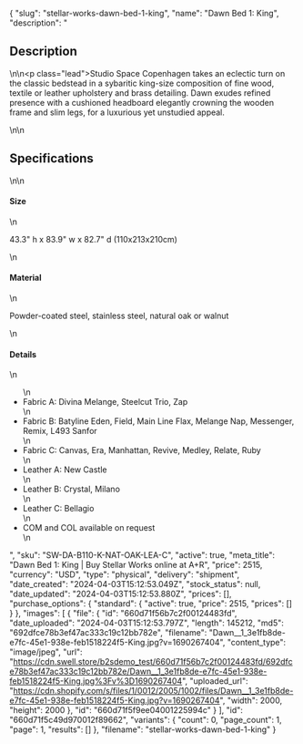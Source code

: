 {
  "slug": "stellar-works-dawn-bed-1-king",
  "name": "Dawn Bed 1: King",
  "description": "<h2>Description</h2>\n<!-- split -->\n<p class=\"lead\">Studio Space Copenhagen takes an eclectic turn on the classic bedstead in a sybaritic king-size composition of fine wood, textile or leather upholstery and brass detailing. Dawn exudes refined presence with a cushioned headboard elegantly crowning the wooden frame and slim legs, for a luxurious yet unstudied appeal.</p>\n<!-- split -->\n<h2>Specifications</h2>\n<!-- split -->\n<h4>Size</h4>\n<p>43.3\" h x 83.9\" w x 82.7\" d (110x213x210cm)</p>\n<h4>Material</h4>\n<p>Powder-coated steel, stainless steel, natural oak or walnut</p>\n<h4>Details</h4>\n<ul>\n<li>Fabric A: Divina Melange, Steelcut Trio, Zap</li>\n<li>Fabric B: Batyline Eden, Field, Main Line Flax, Melange Nap, Messenger, Remix, L493 Sanfor</li>\n<li>Fabric C: Canvas, Era, Manhattan, Revive, Medley, Relate, Ruby</li>\n<li>Leather A: New Castle</li>\n<li>Leather B: Crystal, Milano</li>\n<li>Leather C: Bellagio</li>\n<li>COM and COL available on request</li>\n</ul>",
  "sku": "SW-DA-B110-K-NAT-OAK-LEA-C",
  "active": true,
  "meta_title": "Dawn Bed 1: King | Buy Stellar Works online at A+R",
  "price": 2515,
  "currency": "USD",
  "type": "physical",
  "delivery": "shipment",
  "date_created": "2024-04-03T15:12:53.049Z",
  "stock_status": null,
  "date_updated": "2024-04-03T15:12:53.880Z",
  "prices": [],
  "purchase_options": {
    "standard": {
      "active": true,
      "price": 2515,
      "prices": []
    }
  },
  "images": [
    {
      "file": {
        "id": "660d71f56b7c2f00124483fd",
        "date_uploaded": "2024-04-03T15:12:53.797Z",
        "length": 145212,
        "md5": "692dfce78b3ef47ac333c19c12bb782e",
        "filename": "Dawn__1_3e1fb8de-e7fc-45e1-938e-feb1518224f5-King.jpg?v=1690267404",
        "content_type": "image/jpeg",
        "url": "https://cdn.swell.store/b2sdemo_test/660d71f56b7c2f00124483fd/692dfce78b3ef47ac333c19c12bb782e/Dawn__1_3e1fb8de-e7fc-45e1-938e-feb1518224f5-King.jpg%3Fv%3D1690267404",
        "uploaded_url": "https://cdn.shopify.com/s/files/1/0012/2005/1002/files/Dawn__1_3e1fb8de-e7fc-45e1-938e-feb1518224f5-King.jpg?v=1690267404",
        "width": 2000,
        "height": 2000
      },
      "id": "660d71f5f9ee04001225994c"
    }
  ],
  "id": "660d71f5c49d970012f89662",
  "variants": {
    "count": 0,
    "page_count": 1,
    "page": 1,
    "results": []
  },
  "filename": "stellar-works-dawn-bed-1-king"
}